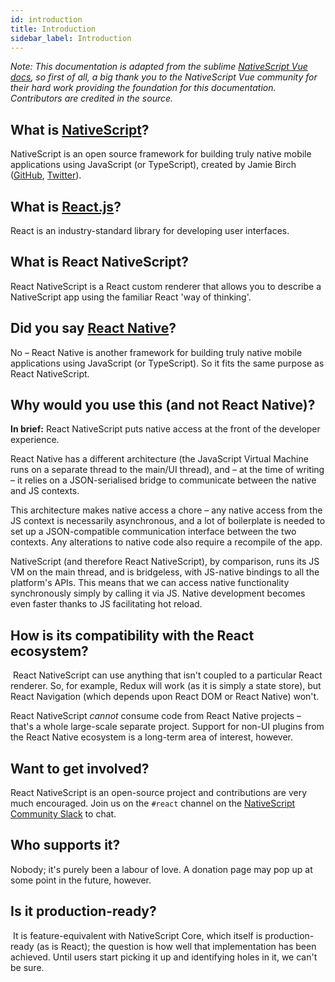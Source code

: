 ```yaml
---
id: introduction
title: Introduction
sidebar_label: Introduction
---
```

<!-- contributors: [shirakaba, rigor789, tjvantoll, charles-salmon] -->

*Note: This documentation is adapted from the sublime [NativeScript Vue docs](https://nativescript-vue.org), so first of all, a big thank you to the NativeScript Vue community for their hard work providing the foundation for this documentation. Contributors are credited in the source.*

<!-- Check the [documentation](https://docusaurus.io) for how to use Docusaurus. -->

## What is [NativeScript](https://www.nativescript.org/)?

NativeScript is an open source framework for building truly native mobile applications using JavaScript (or TypeScript), created by Jamie Birch ([GitHub](https://github.com/shirakaba), [Twitter](https://twitter.com/LinguaBrowse)).

## What is [React.js](https://reactjs.org/)?

React is an industry-standard library for developing user interfaces.

## What is React NativeScript?

React NativeScript is a React custom renderer that allows you to describe a NativeScript app using the familiar React 'way of thinking'.

## Did you say [React Native](https://react-native.org/)?

No – React Native is another framework for building truly native mobile applications using JavaScript (or TypeScript). So it fits the same purpose as React NativeScript.

## Why would you use this (and not React Native)?

**In brief:** React NativeScript puts native access at the front of the developer experience.

React Native has a different architecture (the JavaScript Virtual Machine runs on a separate thread to the main/UI thread), and – at the time of writing – it relies on a JSON-serialised bridge to communicate between the native and JS contexts.

This architecture makes native access a chore – any native access from the JS context is necessarily asynchronous, and a lot of boilerplate is needed to set up a JSON-compatible communication interface between the two contexts. Any alterations to native code also require a recompile of the app.

NativeScript (and therefore React NativeScript), by comparison, runs its JS VM on the main thread, and is bridgeless, with JS-native bindings to all the platform's APIs. This means that we can access native functionality synchronously simply by calling it via JS. Native development becomes even faster thanks to JS facilitating hot reload.

## How is its compatibility with the React ecosystem?
​
React NativeScript can use anything that isn't coupled to a particular React renderer. So, for example, Redux will work (as it is simply a state store), but React Navigation (which depends upon React DOM or React Native) won't.

React NativeScript *cannot* consume code from React Native projects – that's a whole large-scale separate project. Support for non-UI plugins from the React Native ecosystem is a long-term area of interest, however.

## Want to get involved?

React NativeScript is an open-source project and contributions are very much encouraged. Join us on the `#react` channel on the [NativeScript Community Slack](https://www.nativescript.org/slack-invitation-form) to chat.

## Who supports it?

Nobody; it's purely been a labour of love. A donation page may pop up at some point in the future, however.

## Is it production-ready?
​
It is feature-equivalent with NativeScript Core, which itself is production-ready (as is React); the question is how well that implementation has been achieved. Until users start picking it up and identifying holes in it, we can't be sure.